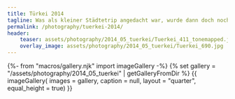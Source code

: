 ```yaml
---
title: Türkei 2014
tagline: Was als kleiner Städtetrip angedacht war, wurde dann doch noch etwas landschaftlich...Metropolen sind nicht so mein Ding ;)
permalink: /photography/tuerkei-2014/
header:
    teaser: assets/photography/2014_05_tuerkei/Tuerkei_411_tonemapped.jpg
    overlay_image: assets/photography/2014_05_tuerkei/Tuerkei_690.jpg
---
```

{%- from "macros/gallery.njk" import imageGallery -%}
{% set gallery = "/assets/photography/2014_05_tuerkei" | getGalleryFromDir %}
{{ imageGallery(
    images = gallery,
    caption = null,
    layout = "quarter",
    equal_height = true) }}
